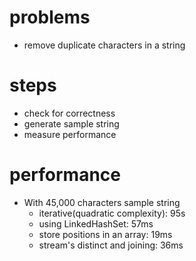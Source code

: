 # problems
- remove duplicate characters in a string
# steps
- check for correctness
- generate sample string
- measure performance
# performance
- With 45,000 characters sample string
  - iterative(quadratic complexity): 95s
  - using LinkedHashSet: 57ms
  - store positions in an array: 19ms
  - stream's distinct and joining: 36ms
